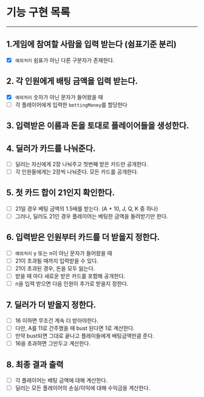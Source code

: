 # 기능 구현 목록

---


## 1.게임에 참여할 사람을 입력 받는다 (쉼표기준 분리) 
- [x] `예외처리` 쉼표가 아닌 다른 구분자가 존재한다.

## 2. 각 인원에게 배팅 금액을 입력 받는다.
- [x] `예외처리` 숫자가 아닌 문자가 들어왔을 때
- [ ] 각 플레이어에게 입력한 `bettingMoney`를 할당한다

## 3. 입력받은 이름과 돈을 토대로 플레이어들을 생성한다.

## 4. 딜러가 카드를 나눠준다.
- [ ] 딜러는 자신에게 2장 나눠주고 첫번째 받은 카드만 공개한다.
- [ ] 각 인원들에게는 2장씩 나눠준다. 모든 카드를 공개한다.

## 5. 첫 카드 합이 21인지 확인한다.
- [ ] 21일 경우 베팅 금액의 1.5배를 받는다. (A + 10, J, Q, K 중 하나)
- [ ] 그러나, 딜러도 21인 경우 플레이어는 베팅한 금액을 돌려받기만 한다.

## 6. 입력받은 인원부터 카드를 더 받을지 정한다.
- [ ] `예외처리` y 또는 n이 아닌 문자가 들어왔을 때
- [ ] 21이 초과될 때까지 입력받을 수 있다.
- [ ] 21이 초과된 경우, 돈을 모두 잃는다.
- [ ] 받을 때 마다 새로운 받은 카드를 포함해 공개한다.
- [ ] n을 입력 받으면 다음 인원이 추가로 받을지 정한다.

## 7. 딜러가 더 받을지 정한다.
- [ ] 16 이하면 무조건 계속 더 받아야한다.
- [ ] 다만, A를 11로 간주했을 때 bust 된다면 1로 계산한다.
- [ ] 만약 bust되면 그대로 끝나고 플레이들에게 배팅금액만큼 준다.
- [ ] 16을 초과하면 그만두고 계산한다.

## 8. 최종 결과 출력
- [ ] 각 플레이어는 베팅 금액에 대해 계산한다.
- [ ] 딜러는 모든 플레이어의 손실/이익에 대해 수익금을 계산한다.

